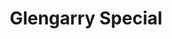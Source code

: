 ---
title: "Glengarry Special"
description: "fresh tomatoes, onions, olives, mushrooms, green peppers, & bacon"
price_s: "14"
price_m: "21"
price_l: "24"
price_xl: "28"
weight: "9"
---